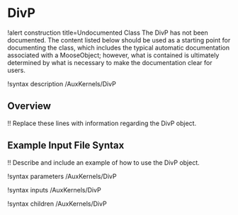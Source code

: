 # DivP

!alert construction title=Undocumented Class
The DivP has not been documented. The content listed below should be used as a starting point for
documenting the class, which includes the typical automatic documentation associated with a
MooseObject; however, what is contained is ultimately determined by what is necessary to make the
documentation clear for users.

!syntax description /AuxKernels/DivP

## Overview

!! Replace these lines with information regarding the DivP object.

## Example Input File Syntax

!! Describe and include an example of how to use the DivP object.

!syntax parameters /AuxKernels/DivP

!syntax inputs /AuxKernels/DivP

!syntax children /AuxKernels/DivP
